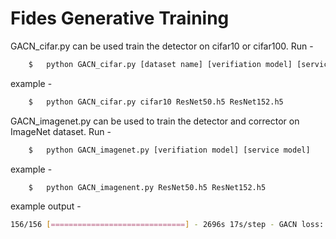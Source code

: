 # Fides Generative Training

GACN_cifar.py can be used train the detector on cifar10 or cifar100. Run - 
```bash
	$   python GACN_cifar.py [dataset name] [verifiation model] [service model]
```
example - 
```bash
	$   python GACN_cifar.py cifar10 ResNet50.h5 ResNet152.h5
```

GACN_imagenet.py can be used to train the detector and corrector on ImageNet dataset. Run - 
```bash
	$   python GACN_imagenet.py [verifiation model] [service model]
```
example - 
```bash
	$   python GACN_imagenent.py ResNet50.h5 ResNet152.h5
```

example output - 
```bash
156/156 [==============================] - 2696s 17s/step - GACN loss: 7.0034 - Det loss: 0.9591 - Det Acc: 0.8152 - Corrector Loss: 0.2885 - val_Corrector acc: 0.9219 - val_Corrector recall: 0.9528 - val_Corrector Prec: 0.9528 - val_Corrector-F1: 0.9528 - val_Accuracy: 0.9531 - val_F1Score: 0.8829 - val_Switch_acc: 0.9433 - val_Switch_F1: 0.9400 - val_Avg_acc: 0.9444 - val_avg-F1: 0.9411 - val_FGSM_acc: 0.8832 - val_FGSM-F1: 0.8838
```
